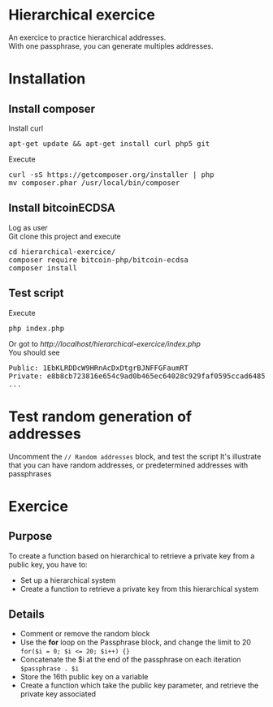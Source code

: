 # Hierarchical exercice
An exercice to practice hierarchical addresses.<br />
With one passphrase, you can generate multiples addresses.

<h1>Installation</h1>
<h2>Install composer</h2>
Install curl
<pre>
apt-get update && apt-get install curl php5 git
</pre>
Execute
<pre>
curl -sS https://getcomposer.org/installer | php
mv composer.phar /usr/local/bin/composer
</pre>

<h2>Install bitcoinECDSA</h2>
Log as user<br />
Git clone this project and execute
<pre>
cd hierarchical-exercice/
composer require bitcoin-php/bitcoin-ecdsa
composer install
</pre>

<h2>Test script</h2>
Execute
<pre>
php index.php
</pre>
Or got to 
<i>http://localhost/hierarchical-exercice/index.php</i><br />
You should see
<pre>
Public: 1EbKLRDDcW9HRnAcDxDtgrBJNFFGFaumRT
Private: e8b8cb723816e654c9ad0b465ec64028c929faf0595ccad6485eb3afcb4ce103
...
</pre>

<h1>Test random generation of addresses</h1>
Uncomment the <code>// Random addresses</code> block, and test the script
It's illustrate that you can have random addresses, or predetermined addresses with passphrases


<h1>Exercice</h1>
<h2>Purpose</h2>
To create a function based on hierarchical to retrieve a private key from a public key, you have to:
<ul>
<li>Set up a hierarchical system</li>
<li>Create a function to retrieve a private key from this hierarchical system</li>
</ul>
<h2>Details</h2>
<ul>
<li>Comment or remove the random block</li>
<li>Use the <strong>for</strong> loop on the Passphrase block, and change the limit to 20 <code>for($i = 0; $i <= 20; $i++) {}</code></li>
<li>Concatenate the $i at the end of the passphrase on each iteration <code>$passphrase . $i</code></li>
<li>Store the 16th public key on a variable</li>
<li>Create a function which take the public key parameter, and retrieve the private key associated</li>
</ul>




